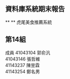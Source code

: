 ## 資料庫系統期末報告

** ** 虎尾美食推薦系統 
## 第14組 
成員
41043104  郭俞汎\
41043146  張哲維\
41143237  陳昱霖\
41143254  鄭名男
